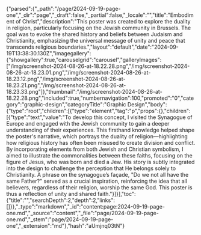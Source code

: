 {"parsed":{"_path":"/page/2024-09-19-page-one","_dir":"page","_draft":false,"_partial":false,"_locale":"","title":"Embodiment of Christ","description":"This poster was created to explore the duality in religion, particularly focusing on the Jewish community in Brussels. The goal was to evoke the shared history and beliefs between Judaism and Christianity, emphasizing the universal message of unity and peace that transcends religious boundaries.","layout":"default","date":"2024-09-19T13:38:30.130Z","imagegallery":{"showgallery":true,"carouselgrid":"carousel","galleryImages":["/img/screenshot-2024-08-26-at-18.22.28.png","/img/screenshot-2024-08-26-at-18.23.01.png","/img/screenshot-2024-08-26-at-18.23.12.png","/img/screenshot-2024-08-26-at-18.23.21.png","/img/screenshot-2024-08-26-at-18.23.33.png"]},"thumbnail":"/img/screenshot-2024-08-26-at-18.22.28.png","included":true,"numbernavigation":100,"promoted":"0","category":"graphic-design","categoryTitle":"Graphic Design","body":{"type":"root","children":[{"type":"element","tag":"p","props":{},"children":[{"type":"text","value":"To develop this concept, I visited the Synagogue of Europe and engaged with the Jewish community to gain a deeper understanding of their experiences. This firsthand knowledge helped shape the poster's narrative, which portrays the duality of religion—highlighting how religious history has often been misused to create division and conflict. By incorporating elements from both Jewish and Christian symbolism, I aimed to illustrate the commonalities between these faiths, focusing on the figure of Jesus, who was born and died a Jew. His story is subtly integrated into the design to challenge the perception that He belongs solely to Christianity. A phrase on the synagogue’s façade, \"Do we not all have the same Father?\" served as a crucial inspiration, reinforcing the idea that all believers, regardless of their religion, worship the same God. This poster is thus a reflection of unity and shared faith."}]}],"toc":{"title":"","searchDepth":2,"depth":2,"links":[]}},"_type":"markdown","_id":"content:page:2024-09-19-page-one.md","_source":"content","_file":"page/2024-09-19-page-one.md","_stem":"page/2024-09-19-page-one","_extension":"md"},"hash":"aUmjnq03tN"}